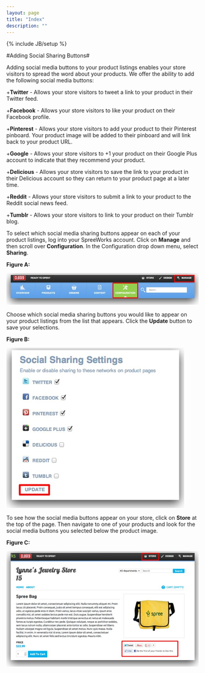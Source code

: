 ```yaml
---
layout: page
title: "Index"
description: ""
---
```

{% include JB/setup %}

#Adding Social Sharing Buttons#  


Adding social media buttons to your product listings enables your store visitors to spread the word about your products. We offer the ability to add the following social media buttons:

+**Twitter** - Allows your store visitors to tweet a link to your product in their Twitter feed.

+**Facebook** - Allows your store visitors to like your product on their Facebook profile. 

+**Pinterest** - Allows your store visitors to add your product to their Pinterest pinboard. Your product image will be added to their pinboard and will link back to your product URL.

+**Google** - Allows your store visitors to +1 your product on their Google Plus account to indicate that they recommend your product. 

+**Delicious** - Allows your store visitors to save the link to your product in their Delicious account so they can return to your product page at a later time.

+**Reddit** - Allows your store visitors to submit a link to your product to the Reddit social news feed. 

+**Tumblr** - Allows your store visitors to link to your product on their Tumblr blog.

To select which social media sharing buttons appear on each of your product listings, log into your SpreeWorks account. Click on **Manage** and then scroll over **Configuration**. In the Configuration drop down menu, select **Sharing**.

**Figure A:**

![Figure A](/assets/spreeworks/images/social_sharing_figure_a.jpg)

Choose which social media sharing buttons you would like to appear on your product listings from the list that appears. Click the **Update** button to save your selections. 

**Figure B:**

![Figure B](/assets/spreeworks/images/social_sharing_figure_b.jpg)

To see how the social media buttons appear on your store, click on **Store** at the top of the page. Then navigate to one of your products and look for the social media buttons you selected below the product image.

**Figure C:**

![Figure C](/assets/spreeworks/images/social_sharing_figure_c.jpg)